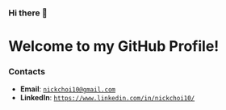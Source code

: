 ### Hi there 👋

# Welcome to my GitHub Profile!

### Contacts
* **Email**: [`nickchoi10@gmail.com`](mailto:nickchoi10@gmail.com)
* **LinkedIn**: [`https://www.linkedin.com/in/nickchoi10/`](https://www.linkedin.com/in/nickchoi10/)


<!--
**nickchoi10/nickchoi10** is a ✨ _special_ ✨ repository because its `README.md` (this file) appears on your GitHub profile.

Here are some ideas to get you started:

- 🔭 I’m currently working on ...
- 🌱 I’m currently learning ...
- 👯 I’m looking to collaborate on ...
- 🤔 I’m looking for help with ...
- 💬 Ask me about ...
- 📫 How to reach me: ...
- 😄 Pronouns: ...
- ⚡ Fun fact: ...
-->
